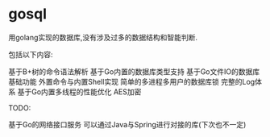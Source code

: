 # gosql

用golang实现的数据库,没有涉及过多的数据结构和智能判断.

包括以下内容:

基于B+树的命令语法解析
基于Go内置的数据库类型支持
基于Go文件IO的数据库基础功能
外置命令与内置Shell实现
简单的多进程多用户的数据库锁
完整的Log体系
基于Go内置多线程的性能优化
AES加密

TODO:

基于Go的网络接口服务 可以通过Java与Spring进行对接的库(下次也不一定)

